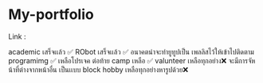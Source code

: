 ﻿# My-portfolio
Link : 


academic เสร็จเเล้ว ✅
RObot เสร็จเเล้ว ✅ อนาคตน่าจะทำยูทูปเป็น เพลลิสไว้ให้เข้าไปติดตาม
programimg ✅ เหลือโปรเจค ต่อท้าย
camp เหลือ ✅
valunteer เหลือทุกอย่าง❌ จะมีการจัหน้าที่ต่างจากหน้าอื่น เป็นเเบบ block
hobby เหลือทุกอย่างหารูปด้วย❌

